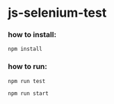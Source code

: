 # js-selenium-test

### how to install:
```shell
npm install
```

### how to run:
```shell
npm run test
```

```shell
npm run start
```

